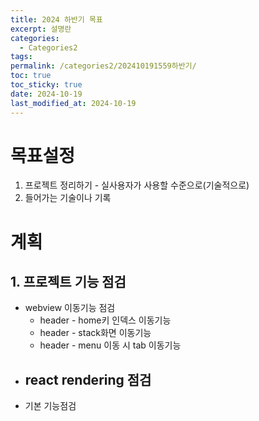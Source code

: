 ```yaml
---
title: 2024 하반기 목표
excerpt: 설명란
categories:
  - Categories2
tags: 
permalink: /categories2/202410191559하반기/
toc: true
toc_sticky: true
date: 2024-10-19
last_modified_at: 2024-10-19
---
```


# 목표설정
1. 프로젝트 정리하기 - 실사용자가 사용할 수준으로(기술적으로)
2. 들어가는 기술이나 기록

# 계획
## 1. 프로젝트 기능 점검
- webview 이동기능 점검
  - header - home키 인덱스 이동기능
  - header - stack화면 이동기능
  - header - menu 이동 시 tab 이동기능
- react rendering 점검
  - 
- 기본 기능점검

## 